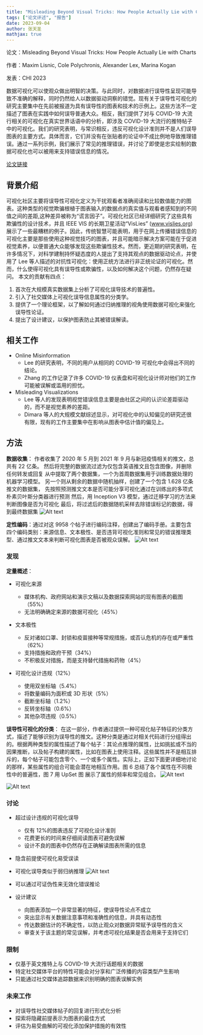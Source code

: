 ```yaml
---
title: "Misleading Beyond Visual Tricks: How People Actually Lie with Charts"
tags: ["论文评述", "报告"]
date: 2023-09-04
author: 张天圣
mathjax: true
---
```


论文：Misleading Beyond Visual Tricks: How People Actually Lie with Charts

作者：Maxim Lisnic, Cole Polychronis, Alexander Lex, Marina Kogan

发表：CHI 2023

数据可视化可以使观众做出明智的决策。与此同时，对数据进行误导性呈现可能导致不准确的解释，同时仍然给人以数据驱动洞察的错觉。现有关于误导性可视化的研究主要集中在先前被报道为具有误导性的图表和技术的示例上。这些方法不一定描述了图表在实践中如何误导普通大众。相反，我们提供了对与 COVID-19 大流行相关的可视化在真实世界话语中的分析，即涉及 COVID-19 大流行的推特帖子中的可视化。我们的研究表明，与常识相反，违反可视化设计准则并不是人们误导图表的主要方式。具体而言，它们并没有在张贴者的论证中不成比例地导致推理错误。通过一系列示例，我们展示了常见的推理错误，并讨论了即使是忠实绘制的数据可视化也可以被用来支持错误信息的情况。

[论文链接](https://dl.acm.org/doi/pdf/10.1145/3544548.3580910)

## 背景介绍

可视化社区主要将误导性可视化定义为干扰观看者准确阅读和比较数值能力的图表。这种类型的视觉欺骗根植于图表输入的数据点的真实值与观看者感知到的不同值之间的差距,这种差异被称为“谎言因子”。可视化社区已经详细研究了这些具有欺骗性的设计技术，并且 IEEE VIS 的长期卫星活动“VisLies” (www.vislies.org) 展示了一些最糟糕的例子。因此，传统智慧可能表明，用于在网上传播错误信息的可视化主要是那些使用这种视觉技巧的图表，并且可能暗示解决方案可能在于促进视觉素养，以便普通大众能够发现这些欺骗性技术。然而，更近期的研究表明，在许多情况下，对科学建制持怀疑态度的人提出了支持其观点的数据驱动论点，并使用了 Lee 等人描述的对抗性可视化：使用正统方法进行非正统论证的可视化。然而，什么使得可视化具有误导性或欺骗性，以及如何解决这个问题，仍然存在疑问。
本文的贡献有四点：

1. 首次在大规模真实数据集上分析了可视化误导技术的普遍性。
2. 引入了社交媒体上可视化误导信息属性的分类学。
3. 提供了一个理论框架，以了解如何通过归纳推理的视角使用数据可视化来强化误导性论证。
4. 提出了设计建议，以保护图表防止其被错误解读。

## 相关工作

- Online Misinformation
  - Lee 的研究表明，不同的用户从相同的 COVID-19 可视化中会得出不同的结论。
  - Zhang 的工作记录了许多 COVID-19 仪表盘和可视化设计师对他们的工作可能被误解或滥用的担忧。
- Misleading Visualizations
  - Lee 等人的发现表明视觉错误信息主要是由社区之间的认识论差距驱动的，而不是视觉素养的差距。
  - Dimara 等人的大规模文献综述显示，对可视化中的认知偏见的研究还很有限，现有的工作主要集中在影响从图表中估计值的偏见上。

## 方法

**数据收集**：
作者收集了 2020 年 5 月到 2021 年 9 月与新冠疫情相关的推文，总共有 22 亿条。
然后将完整的数据流过滤为仅包含英语推文且包含图像，并删除任何转发或回复
从中提取了两个数据集，一个为首周数据集用于训练数据处理的机器学习模型。
另一个则从剩余的数据中随机抽样，创建了一个包含 1.628 亿条推文的数据集，
先按照预测推文文本是否可能分享可视化通过在训练出的多项式朴素贝叶斯分类器进行预测
然后，用 Inception V3 模型，通过迁移学习的方法来判断图像是否为可视化
最后，将过滤后的数据随机采样去除错误标记的数据，得到最终数据集
![Alt text](./1.png>)

**定性编码**：通过对这 9958 个帖子进行编码注释，创建出了编码手册。主要包含四个编码类别：来源信息、文本极性、是否违背可视化准则和常见的错误推理类型、通过推文文本来判断可视化图表是否被观众误解。
![Alt text](./2.png>)

### 发现

**定量概述**：

- 可视化来源
  - 媒体机构、政府网站和演示文稿以及数据探索网站的现有图表的截图（55%）
  - 无法明确确定来源的数据可视化（45%）
- 文本极性
  - 反对诸如口罩、封锁和疫苗接种等常规措施，或否认危机的存在或严重性（62%）
  - 支持措施和政府干预（34%）
  - 不积极反对措施，而是支持替代措施和药物（4%）
- 可视化设计违规（12%）

  - 使用双坐标轴（5.4%）
  - 将数量编码为面积或 3D 形状（5%）
  - 截断坐标轴（1.2%）
  - 反转坐标轴（0.6%）
  - 其他杂项违规（0.5%）

**误导性可视化的分类**：
在这一部分，作者通过提供一种可视化帖子特征的分类方式，描述了能够识别为误导性的推文。这种分类是通过对相关代码进行分组得出的。根据两种类型的属性描述了每个帖子：其论点推理的属性，比如挑拡或不当的因果推断，以及帖子构建的属性，比如在图表上使用注释。这些属性并不是相互排斥的，每个帖子可能包含零个、一个或多个属性。实际上，正如下面更详细地讨论的那样，某些属性的组合可能会潜在地相互作用。图 6 总结了各个属性在不同极性中的普遍性，图 7 用 UpSet 图 展示了属性的频率和常见组合。
![Alt text](./3.png>)

![Alt text](./4.png>)

### 讨论

- 超过设计违规的可视化误导
  - 仅有 12%的图表违反了可视化设计准则
  - 花费更长的时间来仔细阅读图表可避免误解
  - 设计不良的图表中仍然存在正确解读图表所需的信息
- 隐含前提使可视化易受误读
- 可视化误导类似于弱归纳推理
  ![Alt text](./5.png>)
- 可以通过可证伪性来无效化错误推论

- 设计建议
  - 向图表添加一个非常显著的特征，使误导性论点不成立
  - 突出显示有关数据注意事项和准确性的信息，并具有动态性
  - 传达数据估计的不确定性，以防止观众对数据异常赋予误导性的含义
  - 审查关于该主题的常见误解，并考虑可视化结果是否会用来于支持它们

### 限制

- 仅基于英文推特上与 COVID-19 大流行话题相关的数据
- 特定社交媒体平台的特性可能会对分享和广泛传播的内容类型产生影响
- 只能通过社交媒体追踪数据来识别明确的图表误解实例

### 未来工作

- 对误导性社交媒体帖子的回复进行形式化分析
- 探索将隐藏前提表示为图表的最佳方式
- 评估为易受曲解的可视化添加保护措施的有效性
